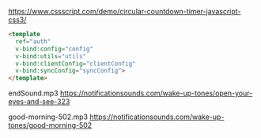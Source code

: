 https://www.cssscript.com/demo/circular-countdown-timer-javascript-css3/


````html
<template 
  ref="auth"
  v-bind:config="config"
  v-bind:utils="utils"
  v-bind:clientConfig="clientConfig"
  v-bind:syncConfig="syncConfig">
</template>
````

endSound.mp3
https://notificationsounds.com/wake-up-tones/open-your-eyes-and-see-323

good-morning-502.mp3
https://notificationsounds.com/wake-up-tones/good-morning-502